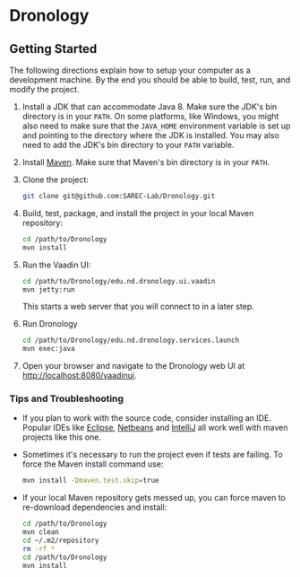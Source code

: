 # Dronology

## Getting Started

The following directions explain how to setup your computer as a development machine. By the end you should be able to build, test, run, and modify the project.

1. Install a JDK that can accommodate Java 8. Make sure the JDK's bin directory is in your `PATH`. On some platforms, like Windows, you might also need to make sure that the `JAVA_HOME` environment variable is set up and pointing to the directory where the JDK is installed. You may also need to add the JDK's bin directory to your `PATH` variable.

1. Install [Maven](https://maven.apache.org). Make sure that Maven's bin directory is in your `PATH`.

1. Clone the project:
   ```bash
   git clone git@github.com:SAREC-Lab/Dronology.git
   ```

1. Build, test, package, and install the project in your local Maven repository:
    ```bash
    cd /path/to/Dronology
    mvn install
    ````
	
1. Run the Vaadin UI:
    ```bash
    cd /path/to/Dronology/edu.nd.dronology.ui.vaadin
    mvn jetty:run
    ```
	This starts a web server that you will connect to in a later step.

1. Run Dronology
    ```bash
    cd /path/to/Dronology/edu.nd.dronology.services.launch
    mvn exec:java
    ```

1. Open your browser and navigate to the Dronology web UI at [http://localhost:8080/vaadinui](http://localhost:8080/vaadinui).

### Tips and Troubleshooting
* If you plan to work with the source code, consider installing an IDE. Popular IDEs like [Eclipse](https://www.eclipse.org), [Netbeans](https://netbeans.org/downloads/) and [IntelliJ](https://www.jetbrains.com/idea/) all work well with maven projects like this one.

* Sometimes it's necessary to run the project even if tests are failing. To force the Maven install command use:
    ```bash
    mvn install -Dmaven.test.skip=true
    ```

* If your local Maven repository gets messed up, you can force maven to re-download dependencies and install:
    ```bash
    cd /path/to/Dronology
    mvn clean
    cd ~/.m2/repository
    rm -rf *
    cd /path/to/Dronology
    mvn install
    ```